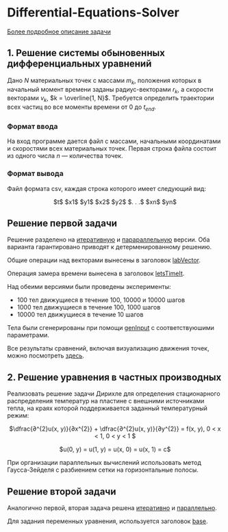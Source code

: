 # Differential-Equations-Solver
[Более подробное описание задачи](https://github.com/Raincwail/Differential-Equations-Solver/blob/master/Complete_Task.pdf)

## 1. Решение системы обыновенных дифференциальных уравнений
Дано $N$ материальных точек с массами $m_{k}$, положения которых в
начальный момент времени заданы радиус-векторами $r_{k}$, а скорости векторами $v_{k}$, $k = \overline{1, N}$.
Требуется определить траектории всех частиц во все моменты времени от 0 до $t_{end}$.

### Формат ввода
На вход программе дается файл с массами, начальными координатами и скоростями всех материальных точек.
Первая строка файла состоит из одного числа $n$ — количества точек.

### Формат вывода
Файл формата csv, каждая строка которого имеет следующий вид:
<p align="center">
$t$ $x1$ $y1$ $x2$ $y2$ $. . .$ $xn$ $yn$
</p>

## Решение первой задачи
Решение разделено на [итеративную](https://github.com/Raincwail/Differential-Equations-Solver/tree/master/Iterative%20Ver) и [парараллельную](https://github.com/Raincwail/Differential-Equations-Solver/tree/master/Parallel%20Ver) версии.
Оба варианта гарантировано приводят к детерменированному решению.

Общие операции над векторами вынесены в заголовок [labVector](https://github.com/Raincwail/Differential-Equations-Solver/blob/master/labVector.h).

Операция замера времени вынесена в заголовок [letsTimeIt](https://github.com/Raincwail/Differential-Equations-Solver/blob/master/letsTimeIt.h).

Над обеими версиями были проведены эксперименты:
* 100 тел движущиеся в течение 100, 10000 и 10000 шагов
* 1000 тел движущиеся в течение 100, 1000 шагов
* 10000 тел движущиеся в течение 10 шагов

Тела были сгенерированы при помощи [genInput](https://github.com/Raincwail/Differential-Equations-Solver/tree/master/Input%20Gen) с соответствуюшими параметрами.

Все результаты сравнений, включая визуализацию движения точек, можно посмотреть [здесь](https://github.com/Raincwail/Differential-Equations-Solver/blob/master/comparison.ipynb).

## 2. Решение уравнения в частных производных
Реализовать решение задачи Дирихле для определения стационарного распределения
температур на пластине с внешними источниками тепла, на краях которой
поддерживается заданный температурный режим:
<p align="center">
$\dfrac{∂^{2}u(x, y)}{∂x^{2}} +
\dfrac{∂^{2}u(x, y)}{∂y^{2}} = f(x, y), 0 < x < 1, 0 < y < 1 $
</p>
<p align="center">
$u(0, y) = u(1, y) = u(x, 0) = u(x, 1) = c$
</p>

При организации параллельных вычислений использовать метод
Гаусса-Зейделя с разбиением сетки на горизонтальные полосы.

## Решение второй задачи
Аналогично первой, вторая задача решена [итеративно](https://github.com/Raincwail/Differential-Equations-Solver/blob/master/Dirihlet%20Distribution/iterative_ver.c) и [параллельно](https://github.com/Raincwail/Differential-Equations-Solver/blob/master/Dirihlet%20Distribution/parallel_ver.c).

Для задания переменных уравнения, используется заголовок [base](https://github.com/Raincwail/Differential-Equations-Solver/blob/master/Dirihlet%20Distribution/base.h).

